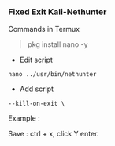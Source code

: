 ### Fixed Exit Kali-Nethunter
Commands in Termux
> pkg install nano -y

* Edit script
```
nano ../usr/bin/nethunter
```

* Add script
```
--kill-on-exit \
```

Example :

Save : ctrl + x, click Y enter.
